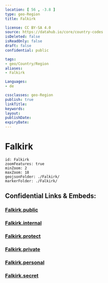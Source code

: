 ```yaml
---
location: [ 56 , -3.8 ] 
type: geo-Region
title: Falkirk

license: CC BY-SA 4.0
source: https://datahub.io/core/country-codes
isDeleted: false
isReadOnly: false
draft: false
confidential: public

tags:
- geo/Country/Region
aliases:
- Falkirk

Languages:
- de

cssclasses: geo-Region
publish: true
linkTitle: 
keywords: 
layout: 
publishDate: 
expiryDate: 
---
```


# Falkirk

```leaflet
id: Falkirk
zoomFeatures: true 
minZoom: 2 
maxZoom: 18
geojsonFolder: ./Falkirk/
markerFolder: ./Falkirk/
```


## Confidential Links & Embeds: 

### [Falkirk.public](/_public/\Earth\Continent\Europe\Europe~North\UK\Scotland\counties~ScotlandFalkirk.public.md) 

### [Falkirk.internal](/_internal/\Earth\Continent\Europe\Europe~North\UK\Scotland\counties~ScotlandFalkirk.internal.md) 

### [Falkirk.protect](/_protect/\Earth\Continent\Europe\Europe~North\UK\Scotland\counties~ScotlandFalkirk.protect.md) 

### [Falkirk.private](/_private/\Earth\Continent\Europe\Europe~North\UK\Scotland\counties~ScotlandFalkirk.private.md) 

### [Falkirk.personal](/_personal/\Earth\Continent\Europe\Europe~North\UK\Scotland\counties~ScotlandFalkirk.personal.md) 

### [Falkirk.secret](/_secret/\Earth\Continent\Europe\Europe~North\UK\Scotland\counties~ScotlandFalkirk.secret.md)

